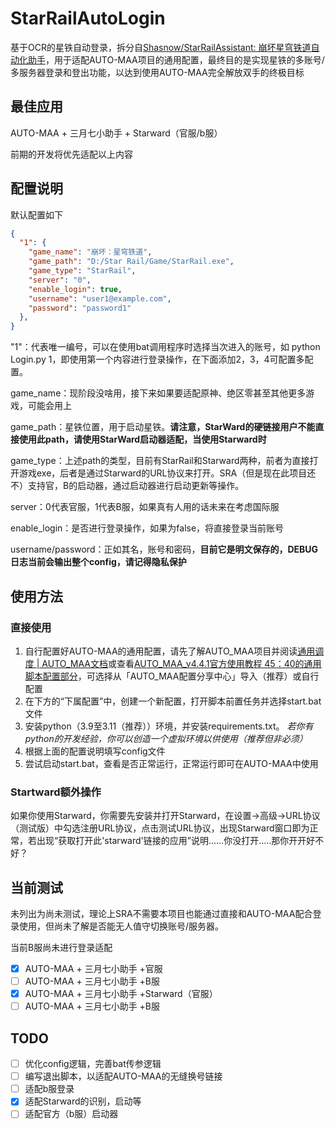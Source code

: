 # StarRailAutoLogin

基于OCR的星铁自动登录，拆分自[Shasnow/StarRailAssistant: 崩坏星穹铁道自动化助手](https://github.com/Shasnow/StarRailAssistant)，用于适配AUTO-MAA项目的通用配置，最终目的是实现星铁的多账号/多服务器登录和登出功能，以达到使用AUTO-MAA完全解放双手的终极目标

## 最佳应用

AUTO-MAA + 三月七小助手 + Starward（官服/b服）

前期的开发将优先适配以上内容

## 配置说明

默认配置如下

```json
{
  "1": {
    "game_name": "崩坏：星穹铁道",
    "game_path": "D:/Star Rail/Game/StarRail.exe",
    "game_type": "StarRail",
    "server": "0",
    "enable_login": true,
    "username": "user1@example.com",
    "password": "password1"
  },
}
```

"1"：代表唯一编号，可以在使用bat调用程序时选择当次进入的账号，如 python Login.py 1，即使用第一个内容进行登录操作，在下面添加2，3，4可配置多配置。

game_name：现阶段没啥用，接下来如果要适配原神、绝区零甚至其他更多游戏，可能会用上

game_path：星铁位置，用于启动星铁。**请注意，StarWard的硬链接用户不能直接使用此path，请使用StarWard启动器适配，当使用Starward时**

game_type：上述path的类型，目前有StarRail和Starward两种，前者为直接打开游戏exe，后者是通过Starward的URL协议来打开。SRA（但是现在此项目还不）支持官，B的启动器，通过启动器进行启动更新等操作。

server：0代表官服，1代表B服，如果真有人用的话未来在考虑国际服

enable_login：是否进行登录操作，如果为false，将直接登录当前账号

username/password：正如其名，账号和密码，**目前它是明文保存的，DEBUG日志当前会输出整个config，请记得隐私保护**

## 使用方法

###  直接使用

1. 自行配置好AUTO-MAA的通用配置，请先了解AUTO_MAA项目并阅读[通用调度 | AUTO_MAA文档](https://doc.automaa.xyz/general-manager.html)或查看[AUTO_MAA_v4.4.1官方使用教程 45：40的通用脚本配置部分](https://www.bilibili.com/video/BV169hnzRE16?vd_source=1b23dbecbe67cf121377aea29d2373e7)，可选择从「AUTO_MAA配置分享中心」导入（推荐）或自行配置
2. 在下方的“下属配置”中，创建一个新配置，打开脚本前置任务并选择start.bat文件
3. 安装python（3.9至3.11（推荐））环境，并安装requirements.txt。
   *若你有python的开发经验，你可以创造一个虚拟环境以供使用（推荐但非必须）*
4. 根据上面的配置说明填写config文件
5. 尝试启动start.bat，查看是否正常运行，正常运行即可在AUTO-MAA中使用 

### Startward额外操作

如果你使用Starward，你需要先安装并打开Starward，在设置→高级→URL协议（测试版）中勾选注册URL协议，点击测试URL协议，出现Starward窗口即为正常，若出现“获取打开此'starward'链接的应用”说明......你没打开.....那你开开好不好？

## 当前测试

未列出为尚未测试，理论上SRA不需要本项目也能通过直接和AUTO-MAA配合登录使用，但尚未了解是否能无人值守切换账号/服务器。

当前B服尚未进行登录适配

- [x] AUTO-MAA + 三月七小助手 +官服
- [ ] AUTO-MAA + 三月七小助手 +B服
- [x] AUTO-MAA + 三月七小助手 +Starward（官服）
- [ ] AUTO-MAA + 三月七小助手 +B服

## TODO

- [ ] 优化config逻辑，完善bat传参逻辑
- [ ] 编写退出脚本，以适配AUTO-MAA的无缝换号链接
- [ ] 适配b服登录
- [x] 适配Starward的识别，启动等
- [ ] 适配官方（b服）启动器